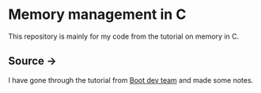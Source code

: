 # Memory management in C

This repository is mainly for my code from the tutorial on memory in C.

## Source ->
I have gone through the tutorial from [Boot dev team](https://youtu.be/rJrd2QMVbGM?si=M1qR9xX0beAnzccX) and made some notes.
